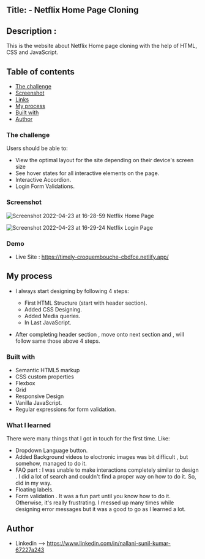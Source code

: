 ## Title: -  Netflix Home Page Cloning 

## Description :

 This is the website about Netflix Home page cloning with the help of HTML, CSS and JavaScript.

## Table of contents

- [The challenge](#the-challenge)
- [Screenshot](#screenshot)
- [Links](#links)
- [My process](#my-process)
- [Built with](#built-with)
- [Author](#author)


### The challenge

Users should be able to:

- View the optimal layout for the site depending on their device's screen size
- See hover states for all interactive elements on the page.
- Interactive Accordion.
- Login Form Validations.


### Screenshot

![Screenshot 2022-04-23 at 16-28-59 Netflix Home Page](https://user-images.githubusercontent.com/96676832/164891854-9998761a-70d4-4ba5-b483-134efa8240f8.png)

![Screenshot 2022-04-23 at 16-29-24 Netflix Login Page](https://user-images.githubusercontent.com/96676832/164891863-4f95684d-79ce-49b8-b77a-aca37c34abb4.png)


### Demo

- Live Site : https://timely-croquembouche-cbdfce.netlify.app/

## My process

- I always start designing by following 4 steps:

   - First HTML Structure (start with header section).
   - Added CSS Designing. 
   - Added Media queries.
   - In Last JavaScript.

- After completing header section , move onto next section and , will follow same those above 4 steps.

### Built with

- Semantic HTML5 markup
- CSS custom properties
- Flexbox
- Grid
- Responsive Design 
- Vanilla JavaScript. 
- Regular expressions for form validation.

### What I learned

There were many things that I got in touch for the first time. Like:

- Dropdown Language button.
- Added Background videos to eloctronic images was bit difficult , but somehow, managed to do it. 
- FAQ part : I was unable to make interactions completely similar to design . I did a lot of search and couldn't find a proper way on how to do it. So, did in my way.
- Floating labels. 
- Form validation . It was a fun part until you know how to do it. Otherwise, it's really frustrating. I messed up many times while designing error messages but it was a good to go as I learned a lot. 

## Author

- Linkedin --> https://www.linkedin.com/in/nallani-sunil-kumar-67227a243
